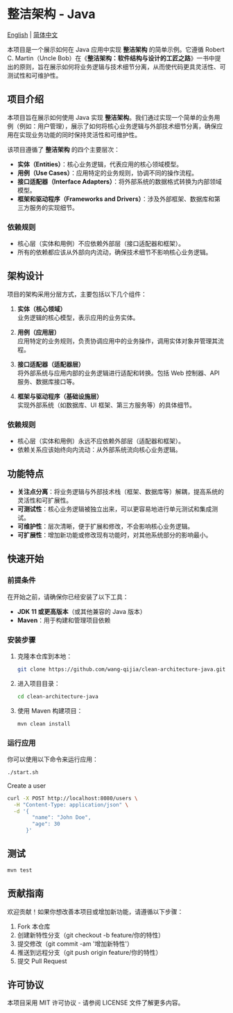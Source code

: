 # 整洁架构 - Java

[English](README.md) | [简体中文](README.zh-CN.md)

本项目是一个展示如何在 Java 应用中实现 **整洁架构** 的简单示例。它遵循 Robert C. Martin（Uncle Bob）在《**整洁架构：软件结构与设计的工匠之路**》一书中提出的原则，旨在展示如何将业务逻辑与技术细节分离，从而使代码更具灵活性、可测试性和可维护性。



## 项目介绍

本项目旨在展示如何使用 Java 实现 **整洁架构**。我们通过实现一个简单的业务用例（例如：用户管理），展示了如何将核心业务逻辑与外部技术细节分离，确保应用在实现业务功能的同时保持灵活性和可维护性。

该项目遵循了 **整洁架构** 的四个主要层次：

- **实体（Entities）**：核心业务逻辑，代表应用的核心领域模型。
- **用例（Use Cases）**：应用特定的业务规则，协调不同的操作流程。
- **接口适配器（Interface Adapters）**：将外部系统的数据格式转换为内部领域模型。
- **框架和驱动程序（Frameworks and Drivers）**：涉及外部框架、数据库和第三方服务的实现细节。

### 依赖规则

- 核心层（实体和用例）不应依赖外部层（接口适配器和框架）。
- 所有的依赖都应该从外部向内流动，确保技术细节不影响核心业务逻辑。

## 架构设计

项目的架构采用分层方式，主要包括以下几个组件：

1. **实体（核心领域）**  
   业务逻辑的核心模型，表示应用的业务实体。

2. **用例（应用层）**  
   应用特定的业务规则，负责协调应用中的业务操作，调用实体对象并管理其流程。

3. **接口适配器（适配器层）**  
   将外部系统与应用内部的业务逻辑进行适配和转换。包括 Web 控制器、API 服务、数据库接口等。

4. **框架与驱动程序（基础设施层）**  
   实现外部系统（如数据库、UI 框架、第三方服务等）的具体细节。

### 依赖规则

- 核心层（实体和用例）永远不应依赖外部层（适配器和框架）。
- 依赖关系应该始终向内流动：从外部系统流向核心业务逻辑。

## 功能特点

- **关注点分离**：将业务逻辑与外部技术栈（框架、数据库等）解耦，提高系统的灵活性和可扩展性。
- **可测试性**：核心业务逻辑被独立出来，可以更容易地进行单元测试和集成测试。
- **可维护性**：层次清晰，便于扩展和修改，不会影响核心业务逻辑。
- **可扩展性**：增加新功能或修改现有功能时，对其他系统部分的影响最小。

## 快速开始

### 前提条件

在开始之前，请确保你已经安装了以下工具：

- **JDK 11 或更高版本**（或其他兼容的 Java 版本）
- **Maven**：用于构建和管理项目依赖

### 安装步骤

1. 克隆本仓库到本地：

    ```bash
    git clone https://github.com/wang-qijia/clean-architecture-java.git
    ```

2. 进入项目目录：

    ```bash
    cd clean-architecture-java
    ```

3. 使用 Maven 构建项目：

    ```bash
    mvn clean install
    ```

### 运行应用

你可以使用以下命令来运行应用：

   ```bash
   ./start.sh
   ```
   
   Create a user 
   ```bash
   curl -X POST http://localhost:8080/users \
     -H "Content-Type: application/json" \
     -d '{
           "name": "John Doe",
           "age": 30
         }'
   ```


## 测试
   ```bash
   mvn test
   ```

## 贡献指南
欢迎贡献！如果你想改善本项目或增加新功能，请遵循以下步骤：
1. Fork 本仓库
2. 创建新特性分支（git checkout -b feature/你的特性）
3. 提交修改（git commit -am '增加新特性'）
4. 推送到远程分支（git push origin feature/你的特性）
5. 提交 Pull Request

## 许可协议
本项目采用 MIT 许可协议 - 请参阅 LICENSE 文件了解更多内容。







